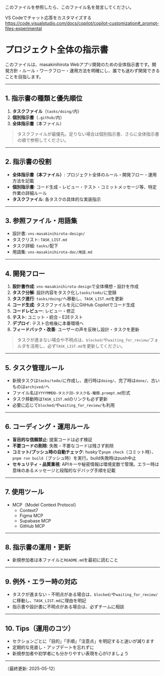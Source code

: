 このファイルを参照したら、このファイル名を発言してください。

VS Codeでチャット応答をカスタマイズする
https://code.visualstudio.com/docs/copilot/copilot-customization#_prompt-files-experimental

# プロジェクト全体の指示書

このファイルは、masakinihirota Webアプリ開発のための全体指示書です。開発方針・ルール・ワークフロー・運用方法を明確にし、誰でも迷わず開発できることを目指します。

---

## 1. 指示書の種類と優先順位

1. **タスクファイル**（`tasks/doing/`内）
2. **個別指示書**（`.github/`内）
3. **全体指示書**（本ファイル）

> タスクファイルが最優先。足りない場合は個別指示書、さらに全体指示書の順で参照してください。

---

## 2. 指示書の役割

- **全体指示書（本ファイル）**: プロジェクト全体のルール・開発フロー・運用方法を記載
- **個別指示書**: コード生成・レビュー・テスト・コミットメッセージ等、特定作業の詳細ルール
- **タスクファイル**: 各タスクの具体的な実装指示

---

## 3. 参照ファイル・用語集

- 設計書: `vns-masakinihirota-design/`
- タスクリスト: `TASK_LIST.md`
- タスク詳細: `tasks/`配下
- 用語集: `vns-masakinihirota-doc/用語.md`

---

## 4. 開発フロー

1. **設計書作成**: `vns-masakinihirota-design`で全体構想・設計を作成
2. **タスク分解**: 設計内容をタスク化し`tasks/todo/`に登録
3. **タスク進行**: `tasks/doing/`へ移動し、`TASK_LIST.md`を更新
4. **コード生成**: タスクファイルを元にGitHub Copilotでコード生成
5. **コードレビュー**: レビュー・修正
6. **テスト**: ユニット・統合・E2Eテスト
7. **デプロイ**: テスト合格後に本番環境へ
8. **フィードバック・改善**: ユーザーの声を反映し設計・タスクを更新

> タスクが進まない場合や不明点は、`blocked/`や`waiting_for_review/`フォルダを活用し、必ず`TASK_LIST.md`を更新してください。

---

## 5. タスク管理ルール

- 新規タスクは`tasks/todo/`に作成し、進行時は`doing/`、完了時は`done/`、古いものは`archived/`へ
- ファイル名は`YYYYMMDD-タスクID-タスク名-種類.prompt.md`形式
- タスク移動時は`TASK_LIST.md`のリンクも必ず更新
- 必要に応じて`blocked/`や`waiting_for_review/`も利用

---

## 6. コーディング・運用ルール

- **盲目的な信頼禁止**: 提案コードは必ず検証
- **不要コードの削除**: 失敗・不要なコードは残さず削除
- **コミット/プッシュ時の自動チェック**: huskyで`pnpm check`（コミット時）、`pnpm run build`（プッシュ時）を実行。build失敗時はpush中止
- **セキュリティ・品質重視**: APIキーや秘密情報は環境変数で管理。エラー時は意味のあるメッセージと段階的なデバッグ手順を記載

---

## 7. 使用ツール

- MCP（Model Context Protocol）
  - Context7
  - Figma MCP
  - Supabase MCP
  - GitHub MCP

---

## 8. 指示書の運用・更新

- 新規参加者は本ファイルと`README.md`を最初に読むこと

---

## 9. 例外・エラー時の対応

- タスクが進まない・不明点がある場合は、`blocked/`や`waiting_for_review/`に移動し、`TASK_LIST.md`に理由を明記
- 指示書や設計書に不明点がある場合は、必ずチームに相談

---

## 10. Tips（運用のコツ）

- セクションごとに「目的」「手順」「注意点」を明記すると迷いが減ります
- 定期的な見直し・アップデートを忘れずに
- 新規参加者や初学者にも分かりやすい表現を心がけましょう

---

（最終更新: 2025-05-12）
